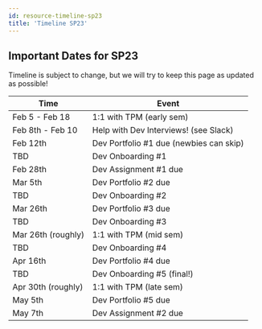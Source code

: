 ```yaml
---
id: resource-timeline-sp23
title: 'Timeline SP23'
---
```


## Important Dates for SP23

Timeline is subject to change, but we will try to keep this page as updated as
possible!

| Time               | Event                                   |
| ------------------ | --------------------------------------- |
| Feb 5 - Feb 18     | 1:1 with TPM (early sem)                |
| Feb 8th - Feb 10   | Help with Dev Interviews! (see Slack)   |
| Feb 12th           | Dev Portfolio #1 due (newbies can skip) |
| TBD                | Dev Onboarding #1                       |
| Feb 28th           | Dev Assignment #1 due                   |
| Mar 5th            | Dev Portfolio #2 due                    |
| TBD                | Dev Onboarding #2                       |
| Mar 26th           | Dev Portfolio #3 due                    |
| TBD                | Dev Onboarding #3                       |
| Mar 26th (roughly) | 1:1 with TPM (mid sem)                  |
| TBD                | Dev Onboarding #4                       |
| Apr 16th           | Dev Portfolio #4 due                    |
| TBD                | Dev Onboarding #5 (final!)              |
| Apr 30th (roughly) | 1:1 with TPM (late sem)                 |
| May 5th            | Dev Portfolio #5 due                    |
| May 7th            | Dev Assignment #2 due                   |
